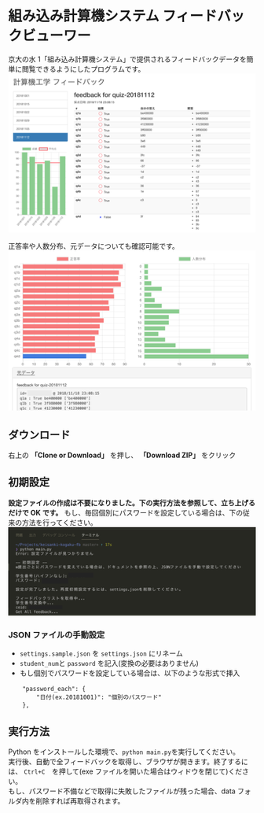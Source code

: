 # 組み込み計算機システム フィードバックビューワー

京大の水 1「組み込み計算機システム」で提供されるフィードバックデータを簡単に閲覧できるようにしたプログラムです。
![Main Image](./img/main1.png)

正答率や人数分布、元データについても確認可能です。
![Main Image 2](./img/main2.png)

## ダウンロード

右上の **「Clone or Download」** を押し、 **「Download ZIP」** をクリック

## 初期設定

**設定ファイルの作成は不要になりました。下の実行方法を参照して、立ち上げるだけで OK です。** もし、毎回個別にパスワードを設定している場合は、下の従来の方法を行ってください。
![Init Image 2](./img/init_settings.png)

### JSON ファイルの手動設定

- `settings.sample.json` を `settings.json` にリネーム
- `student_num`と `password` を記入(変換の必要はありません)
- もし個別でパスワードを設定している場合は、以下のような形式で挿入

```
    "password_each": {
        "日付(ex.20181001)": "個別のパスワード"
    },
```

## 実行方法

Python をインストールした環境で、`python main.py`を実行してください。  
実行後、自動で全フィードバックを取得し、ブラウザが開きます。終了するには、 `Ctrl+C`　を押して(exe ファイルを開いた場合はウィドウを閉じて)ください。  
もし、パスワード不備などで取得に失敗したファイルが残った場合、data フォルダ内を削除すれば再取得されます。

